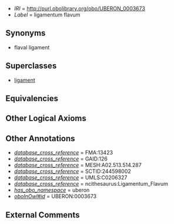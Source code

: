  * *IRI* = http://purl.obolibrary.org/obo/UBERON_0003673
 * *Label* = ligamentum flavum

## Synonyms

 * flaval ligament

## Superclasses

 * [ligament](../../UBERON/11/UBERON_0000211.md)

## Equivalencies


## Other Logical Axioms


## Other Annotations

 * *[database_cross_reference](../../ef/oboInOwl#hasDbXref.md)* = FMA:13423
 * *[database_cross_reference](../../ef/oboInOwl#hasDbXref.md)* = GAID:126
 * *[database_cross_reference](../../ef/oboInOwl#hasDbXref.md)* = MESH:A02.513.514.287
 * *[database_cross_reference](../../ef/oboInOwl#hasDbXref.md)* = SCTID:244598002
 * *[database_cross_reference](../../ef/oboInOwl#hasDbXref.md)* = UMLS:C0206327
 * *[database_cross_reference](../../ef/oboInOwl#hasDbXref.md)* = ncithesaurus:Ligamentum_Flavum
 * *[has_obo_namespace](../../ce/oboInOwl#hasOBONamespace.md)* = uberon
 * *[oboInOwl#id](../../id/oboInOwl#id.md)* = UBERON:0003673

## External Comments

